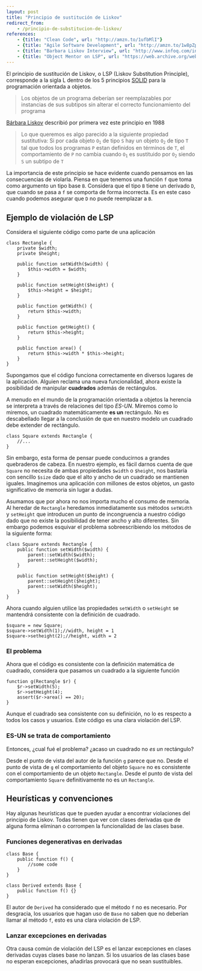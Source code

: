 ```yaml
---
layout: post
title: "Principio de sustitución de Liskov"
redirect_from:
    - /principio-de-substitucion-de-liskov/
references:
    - {title: "Clean Code", url: "http://amzn.to/1ufbMlI"}
    - {title: "Agile Software Development", url: "http://amzn.to/1w8pZpY"}
    - {title: "Barbara Liskov Interview", url: "http://www.infoq.com/interviews/barbara-liskov"}
    - {title: "Object Mentor on LSP", url: "https://web.archive.org/web/20150905081111/http://www.objectmentor.com/resources/articles/lsp.pdf"}
---
```


El principio de sustitución de Liskov, o LSP (Liskov Substitution Principle), corresponde a la sigla L dentro de los 5 principios [SOLID](https://en.wikipedia.org/wiki/SOLID) para la programación orientada a objetos.

> Los objetos de un programa deberían ser reemplazables por instancias de sus subtipos sin alterar el correcto funcionamiento del programa

<!--more-->

[Bárbara Liskov](http://en.wikipedia.org/wiki/Barbara_Liskov) describió por primera vez este principio en 1988
> Lo que queremos es algo parecido a la siguiente propiedad sustitutiva: Si por cada objeto <code>O<sub>1</sub></code> de tipo `S` hay un objeto <code>O<sub>2</sub></code> de tipo `T` tal que todos los programas `P` estan definidos en términos de `T`, el comportamiento de `P` no cambia cuando <code>O<sub>1</sub></code> es sustituido por <code>O<sub>2</sub></code> siendo `S` un subtipo de `T`

La importancia de este principio se hace evidente cuando pensamos en las consecuencias de violarla. Piensa en que tenemos una función `f` que toma como argumento un tipo base `B`. Considera que el tipo `B` tiene un derivado `D`, que cuando se pasa a `f` se comporta de forma incorrecta. Es en este caso cuando podemos asegurar que `D` no puede reemplazar a `B`.

## Ejemplo de violación de LSP

Considera el siguiente código como parte de una aplicación

```php?start_inline=1
class Rectangle {
    private $width;
    private $height;

    public function setWidth($width) {
        $this->width = $width;
    }

    public function setHeight($height) {
        $this->height = $height;
    }

    public function getWidth() {
        return $this->width;
    }

    public function getHeight() {
        return $this->height;
    }

    public function area() {
        return $this->width * $this->height;
    }
}
```

Supongamos que el código funciona correctamente en diversos lugares de la aplicación. Alguien reclama una nueva funcionalidad, ahora existe la posibilidad de manipular **cuadrados** además de rectángulos.

A menudo en el mundo de la programación orientada a objetos la herencia se interpreta a través de relaciones del tipo *ES-UN*. Miremos como lo miremos, un cuadrado matemáticamente **es un** rectángulo. No es descabellado llegar a la conclusión de que en nuestro modelo un cuadrado debe extender de rectángulo.

```php?start_inline=1
class Square extends Rectangle {
    //...
}
```

Sin embargo, esta forma de pensar puede conducirnos a grandes quebraderos de cabeza. En nuestro ejemplo, es fácil darnos cuenta de que `Square` no necesita de ambas propiedades `$width` o `$height`, nos bastaría con sencillo `$size` dado que el alto y ancho de un cuadrado se mantienen iguales. Imaginemos una aplicación con millones de estos objetos, un gasto significativo de memoria sin lugar a dudas.

Asumamos que por ahora no nos importa mucho el consumo de memoria. Al heredar de `Rectangle` heredamos inmediatamente sus métodos `setWidth` y `setHeight` que introducen un punto de incongruencia a nuestro código dado que no existe la posibilidad de tener ancho y alto diferentes. Sin embargo podemos esquivar el problema sobreescribiendo los métodos de la siguiente forma:

```php?start_inline=1
class Square extends Rectangle {
    public function setWidth($width) {
        parent::setWidth($width);
        parent::setHeight($width);
    }

    public function setHeight($height) {
        parent::setHeight($height);
        parent::setWidth($height);
    }
}
```

Ahora cuando alguien utilice las propiedades `setWidth` o `setHeight` se mantendrá consistente con la definición de cuadrado.

```php?start_inline=1
$square = new Square;
$square->setWidth(1);//width, height = 1
$square->setheight(2);//height, width = 2
```

### El problema
Ahora que el código es consistente con la definición matemática de cuadrado, considera que pasamos un cuadrado a la siguiente función

```php?start_inline=1
function g(Rectangle $r) {
    $r->setWidth(5);
    $r->setHeight(4);
    assert($r->area() == 20);
}
```

Aunque el cuadrado sea consistente con su definición, no lo es respecto a todos los casos y usuarios. Este código es una clara violación del LSP.

### ES-UN se trata de comportamiento
Entonces, ¿cual fué el problema? ¿acaso un cuadrado no *es un* rectángulo?

Desde el punto de vista del autor de la función `g` parece que no. Desde el punto de vista de `g` el comportamiento del objeto `Square` no es consistente con el comportamiento de un objeto `Rectangle`. Desde el punto de vista del comportamiento `Square` definitivamente no es un `Rectangle`.

## Heurísticas y convenciones
Hay algunas heurísticas que te pueden ayudar a encontrar violaciones del principio de Liskov. Todas tienen que ver con clases derivadas que de alguna forma eliminan o corrompen la funcionalidad de las clases base.

### Funciones degenerativas en derivadas

```php?start_inline=1
class Base {
    public function f() {
        //some code
    }
}

class Derived extends Base {
    public function f() {}
}
```

El autor de `Derived` ha considerado que el método `f` no es necesario. Por desgracia, los usuarios que hagan uso de `Base` no saben que no deberían llamar al método `f`, esto es una clara violación de LSP.

### Lanzar excepciones en derivadas
Otra causa común de violación del LSP es el lanzar excepciones en clases derivadas cuyas clases base no lanzan. Si los usuarios de las clases base no esperan excepciones, añadirlas provocará que no sean sustituibles.
